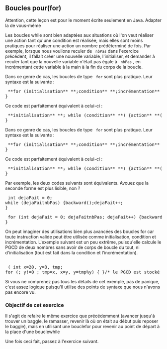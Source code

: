 
## Boucles pour(for)  ##

<python>

Attention, cette leçon est pour le moment écrite seulement en Java. Adapter
la de vous-même

</python> 

Les boucles while sont bien adaptées aux situations où l'on veut
réaliser une action tant qu'une condition est réalisée, mais elles sont
moins pratiques pour réaliser une action un nombre prédéterminé de fois. Par
exemple, lorsque nous voulions reculer de ` nbPas` dans l'exercice
précédent, il fallait créer une nouvelle variable, l'initialiser, et
demander à reculer tant que la nouvelle variable n'était pas égale à ` nbPas` , en incrémentant cette variable à la main à la fin du
corps de la boucle.

Dans ce genre de cas, les boucles de type ` for` sont plus
pratique. Leur syntaxe est la suivante : 
<pre> **for (initialisation** **;condition** **;incrémentation** **) {action** ();
}</pre>
Ce code est parfaitement équivalent à celui-ci : 
<pre> **initialisation** **; while (condition** **) {action** **();incrémentation** ;
}</pre>

Dans ce genre de cas, les boucles de type ` for` sont plus
pratique. Leur syntaxe est la suivante : 
<pre> **for (initialisation** **;condition** **;incrémentation** **) {action** ();
}</pre>
Ce code est parfaitement équivalent à celui-ci : 
<pre> **initialisation** **; while (condition** **) {action** **();incrémentation** ;
}</pre>

Par exemple, les deux codes suivants sont équivalents. Avouez que la seconde
forme est plus lisible, non ? 
<pre> int dejaFait = 0;
while (dejaFaitnbPas) {backward();dejaFait++;
}</pre>

<pre> for (int dejaFait = 0; dejaFaitnbPas; dejaFait++) {backward();
}</pre>

On peut imaginer des utilisations bien plus avancées des boucles for car toute instruction valide peut être utilisée comme
initialisation, condition et incrémentation. L'exemple suivant est un peu
extrême, puisqu'elle calcule le PGCD de deux nombres sans avoir de corps de
boucle du tout, ni d'initialisation (tout est fait dans la condition et
l'incrémentation). 
<pre> 
<comment> ( int x=20, y=3, tmp;
for (; y!=0 ; tmp=x, x=y, y=tmp%y) { }/* le PGCD est stocké dans x */) </comment> </pre>

Si vous ne comprenez pas tous les détails de cet exemple, pas de panique,
c'est assez logique puisqu'il utilise des points de syntaxe que nous n'avons
pas encore vu.


### Objectif de cet exercice ###
Il s'agit de refaire le même exercice que précédemment
(avancer jusqu'à trouver un baggle, le ramasser, revenir là où on était au
début puis reposer le baggle), mais en utilisant une bouclefor pour revenir au point de départ à la place d'une bouclewhile

Une fois ceci fait, passez à l'exercice suivant.


